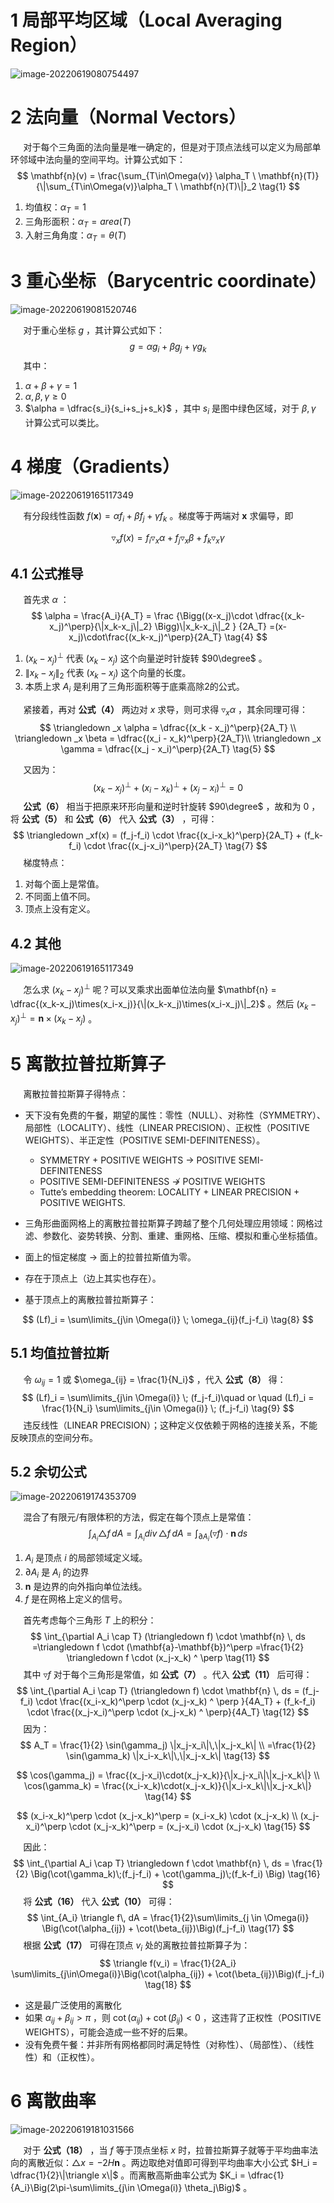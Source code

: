 
# 1 局部平均区域（Local Averaging Region）

![image-20220619080754497](https://qglh-tuchuang.oss-cn-hangzhou.aliyuncs.com/markdown_img/202206190807562.png)



# 2 法向量（Normal Vectors）

$\quad$ 对于每个三角面的法向量是唯一确定的，但是对于顶点法线可以定义为局部单环邻域中法向量的空间平均。计算公式如下：
$$
\mathbf{n}(v) = \frac{\sum_{T\in\Omega(v)} \alpha_T \ \mathbf{n}(T)}
{\|\sum_{T\in\Omega(v)}\alpha_T \ \mathbf{n}(T)\|}_2 \tag{1}
$$

1. 均值权：$\alpha_T = 1$
2. 三角形面积：$\alpha_T = area(T)$
3. 入射三角角度：$\alpha_T = \theta(T)$



# 3 重心坐标（Barycentric coordinate）

![image-20220619081520746](https://qglh-tuchuang.oss-cn-hangzhou.aliyuncs.com/markdown_img/202206190815772.png)

$\quad$ 对于重心坐标 $g$ ，其计算公式如下：
$$
g = \alpha g_i + \beta g_j + \gamma g_k \tag{2}
$$
$\quad$ 其中：

1. $\alpha + \beta + \gamma = 1$
2. $\alpha,\beta,\gamma \geq 0$
3. $\alpha = \dfrac{s_i}{s_i+s_j+s_k}$ ，其中 $s_i$ 是图中绿色区域，对于 $\beta,\gamma$ 计算公式可以类比。



# 4 梯度（Gradients）

![image-20220619165117349](https://qglh-tuchuang.oss-cn-hangzhou.aliyuncs.com/markdown_img/202206191651384.png)

$\quad$ 有分段线性函数 $f(\mathbf{x}) = \alpha f_i + \beta f_j + \gamma f_k$ 。梯度等于两端对 $\mathbf{x}$ 求偏导，即 

$$
\triangledown _xf(x)= f_i \triangledown _x \alpha + f_j \triangledown _x \beta + f_k \triangledown_x \gamma \tag{3}
$$

## 4.1 公式推导

$\quad$ 首先求 $\alpha$ ：
$$
\alpha = \frac{A_i}{A_T} = \frac
{\Bigg((x-x_j)\cdot \dfrac{(x_k-x_j)^\perp}{\|x_k-x_j\|_2}   \Bigg)\|x_k-x_j\|_2 }
{2A_T} =(x-x_j)\cdot\frac{(x_k-x_j)^\perp}{2A_T} \tag{4}
$$

1.  $(x_k-x_j)^\perp$ 代表 $(x_k - x_j)$  这个向量逆时针旋转 $90\degree$ 。
2. $\|x_k-x_j\|_2$ 代表 $(x_k-x_j)$ 这个向量的长度。
3. 本质上求 $A_i$ 是利用了三角形面积等于底乘高除2的公式。

$\quad$ 紧接着，再对 **公式（4）** 两边对 $x$ 求导，则可求得 $\triangledown_x\alpha$ ，其余同理可得：
$$
\triangledown _x \alpha = \dfrac{(x_k - x_j)^\perp}{2A_T} \\
\triangledown _x \beta = \dfrac{(x_i - x_k)^\perp}{2A_T}\\
\triangledown _x \gamma = \dfrac{(x_j - x_i)^\perp}{2A_T} \tag{5}
$$

$\quad$ 又因为：
$$
(x_k - x_j)^\perp + (x_i - x_k)^\perp + (x_j - x_i)^\perp = 0 \tag{6}
$$
$\quad$ **公式（6）** 相当于把原来环形向量和逆时针旋转 $90\degree$ ，故和为 $0$ ，将 **公式（5）** 和 **公式（6）** 代入 **公式（3）** ，可得：
$$
\triangledown _xf(x) = (f_j-f_i) \cdot \frac{(x_i-x_k)^\perp}{2A_T} + (f_k-f_i) \cdot \frac{(x_j-x_i)^\perp}{2A_T} \tag{7}
$$
$\quad$ 梯度特点：

1. 对每个面上是常值。
2. 不同面上值不同。
3. 顶点上没有定义。



## 4.2 其他

![image-20220619165117349](https://qglh-tuchuang.oss-cn-hangzhou.aliyuncs.com/markdown_img/202206191651384.png)

$\quad$ 怎么求 $(x_k - x_j)^\perp$ 呢？可以叉乘求出面单位法向量 $\mathbf{n} = \dfrac{(x_k-x_j)\times(x_i-x_j)}{\|(x_k-x_j)\times(x_i-x_j)\|_2}$ 。然后 $(x_k - x_j)^\perp = \mathbf{n} \times (x_k-x_j)$ 。



 

# 5 离散拉普拉斯算子

$\quad$ 离散拉普拉斯算子得特点：

+ 天下没有免费的午餐，期望的属性：零性（NULL）、对称性（SYMMETRY）、局部性（LOCALITY）、线性（LINEAR PRECISION）、正权性（POSITIVE WEIGHTS）、半正定性（POSITIVE SEMI-DEFINITENESS）。
  + SYMMETRY + POSITIVE WEIGHTS $\rightarrow$ POSITIVE SEMI-DEFINITENESS
  + POSITIVE SEMI-DEFINITENESS $\nrightarrow$ POSITIVE WEIGHTS  
  + Tutte’s embedding theorem: LOCALITY + LINEAR PRECISION + POSITIVE WEIGHTS.  

+ 三角形曲面网格上的离散拉普拉斯算子跨越了整个几何处理应用领域：网格过滤、参数化、姿势转换、分割、重建、重网格、压缩、模拟和重心坐标插值。
+ 面上的恒定梯度 $\rightarrow$ 面上的拉普拉斯值为零。
+ 存在于顶点上（边上其实也存在）。
+ 基于顶点上的离散拉普拉斯算子：

$$
(Lf)_i  = \sum\limits_{j\in \Omega(i)} \; \omega_{ij}(f_j-f_i) \tag{8}
$$

## 5.1 均值拉普拉斯

$\quad$ 令 $\omega_{ij}=1$ 或 $\omega_{ij} = \frac{1}{N_i}$ ，代入 **公式（8）** 得：
$$
(Lf)_i  = \sum\limits_{j\in \Omega(i)} \; (f_j-f_i)\quad or \quad 
(Lf)_i  = \frac{1}{N_i} \sum\limits_{j\in \Omega(i)} \; (f_j-f_i) \tag{9}
$$
$\quad$ 违反线性（LINEAR PRECISION）；这种定义仅依赖于网格的连接关系，不能反映顶点的空间分布。

## 5.2 余切公式

![image-20220619174353709](https://qglh-tuchuang.oss-cn-hangzhou.aliyuncs.com/markdown_img/202206191743745.png)

$\quad$ 混合了有限元/有限体积的方法，假定在每个顶点上是常值：
$$
\int_{A_i} \triangle f \, dA = \int_{A_i} div\,\triangle f \, dA = \int_{\partial A_i}(\triangledown f) \cdot \mathbf{n} \, ds \tag{10}
$$

1. $A_i$ 是顶点 $i$ 的局部领域定义域。
2. $\partial A_i$ 是 $A_i$ 的边界
3. $\mathbf{n}$ 是边界的向外指向单位法线。
4. $f$ 是在网格上定义的信号。

$\quad$ 首先考虑每个三角形 $T$ 上的积分：
$$
\int_{\partial A_i \cap T} (\triangledown f) \cdot \mathbf{n} \, ds 
=\triangledown f \cdot (\mathbf{a}-\mathbf{b})^\perp 
=\frac{1}{2} \triangledown f \cdot (x_j-x_k) ^ \perp \tag{11}
$$
$\quad$ 其中 $\triangledown f$ 对于每个三角形是常值，如 **公式（7）** 。代入 **公式（11）** 后可得：
$$
\int_{\partial A_i \cap T} (\triangledown f) \cdot \mathbf{n} \, ds  
= (f_j-f_i) \cdot \frac{(x_i-x_k)^\perp \cdot (x_j-x_k) ^ \perp }{4A_T} + (f_k-f_i) \cdot \frac{(x_j-x_i)^\perp \cdot (x_j-x_k) ^ \perp}{4A_T} \tag{12}
$$
$\quad$ 因为：
$$
A_T = \frac{1}{2} \sin(\gamma_j) \|x_j-x_i\|\,\|x_j-x_k\| \\
=\frac{1}{2} \sin(\gamma_k) \|x_i-x_k\|\,\|x_j-x_k\| \tag{13}
$$

$$
\cos(\gamma_j) = \frac{(x_j-x_i)\cdot(x_j-x_k)}{\|x_j-x_i\|\|x_j-x_k\|} \\
\cos(\gamma_k) = \frac{(x_i-x_k)\cdot(x_j-x_k)}{\|x_i-x_k\|\|x_j-x_k\|}  \tag{14}
$$

$$
(x_i-x_k)^\perp \cdot (x_j-x_k)^\perp = (x_i-x_k) \cdot (x_j-x_k) \\
(x_j-x_i)^\perp \cdot (x_j-x_k)^\perp = (x_j-x_i) \cdot (x_j-x_k) \tag{15}
$$

$\quad$ 因此：
$$
\int_{\partial A_i \cap T} \triangledown f \cdot \mathbf{n} \, ds = \frac{1}{2}
\Big(\cot(\gamma_k)\;(f_j-f_i) + \cot(\gamma_j)\;(f_k-f_i)  \Big) \tag{16}
$$
$\quad$ 将 **公式（16）** 代入 **公式（10）** 可得：
$$
\int_{A_i} \triangle f\, dA = \frac{1}{2}\sum\limits_{j \in \Omega(i)} \Big(\cot(\alpha_{ij}) + \cot(\beta_{ij})\Big)(f_j-f_i) \tag{17}
$$
$\quad$ 根据 **公式（17）** 可得在顶点 $v_i$ 处的离散拉普拉斯算子为：
$$
\triangle f(v_i) = \frac{1}{2A_i} \sum\limits_{j\in\Omega(i)}\Big(\cot(\alpha_{ij}) + \cot(\beta_{ij})\Big)(f_j-f_i) \tag{18}
$$

+ 这是最广泛使用的离散化
+ 如果 $\alpha_{ij}+\beta_{ij} > \pi$ ，则 $\cot(\alpha_{ij}) + \cot(\beta_{ij}) < 0$ ，这违背了正权性（POSITIVE WEIGHTS），可能会造成一些不好的后果。
+ 没有免费午餐：并非所有网格都同时满足特性（对称性）、（局部性）、（线性性）和（正权性）。



# 6 离散曲率

![image-20220619181031566](https://qglh-tuchuang.oss-cn-hangzhou.aliyuncs.com/markdown_img/202206191810608.png)

$\quad$ 对于 **公式（18）** ，当 $f$ 等于顶点坐标 $x$ 时，拉普拉斯算子就等于平均曲率法向的离散近似：$\triangle x=-2H\mathbf{n}$ 。两边取绝对值即可得到平均曲率大小公式 $H_i = \dfrac{1}{2}\|\triangle x\|$ 。而离散高斯曲率公式为 $K_i = \dfrac{1}{A_i}\Big(2\pi-\sum\limits_{j\in \Omega(i)} \theta_j\Big)$ 。



